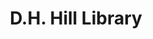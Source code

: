 ---
categories:
- '1950'
- '1970'
- '1990'
events:
- audio_id: null
  building: D.H. Hill Library
  categories: dh-hill-library
  description: The first Pan-Afrikan Festival began and continued until April 2 that
    year. The festival featured lectures by C. T. Vivian and other speakers, as well
    as musical performances.   This has been an annual event since then.
  event_decade: '1970'
  event_id: '12'
  excerpt: The first Pan-Afrikan Festival began and continued until April 2 that year.
    The festival featured lectures by C. T. Vivian and other speakers, as well as
    musical performances.   This has been an annual event since then.
  iiif_crop: null
  image id (orig): ua023_025-002-bx0004-003-007
  image_caption: null
  image_id: ua023_025-002-bx0004-003-007
  image_type: null
  redirect_from: null
  start_date: 01/01/1972
  title: Pan-Afrikan Festival
  year: '1972'
- audio_id: null
  building: D.H. Hill Library
  categories: dh-hill-library
  description: The Collection Management Department was established, with Margaret
    Hunt as its first head. Hunt had been one of the first African-American librarians
    hired during the 1970s.
  event_decade: '1990'
  event_id: '28'
  excerpt: The Collection Management Department was established, with Margaret Hunt
    as its first head. Hunt had been one of the first African-American librarians
    hired during the 1970s.
  iiif_crop: null
  image id (orig): '0003311'
  image_caption: null
  image_id: '0003311'
  image_type: null
  redirect_from: null
  start_date: 01/01/1990
  title: Collection Management Department established
  year: '1990'
- audio_id: null
  building: D.H. Hill Library
  categories: dh-hill-library
  description: William V. Frazier was hired as the first African-American in a professional
    librarian position.
  event_decade: '1970'
  event_id: '77'
  excerpt: William V. Frazier was hired as the first African-American in a professional
    librarian position.
  iiif_crop: null
  image id (orig): 0003309
  image_caption: null
  image_id: 0003309
  image_type: null
  redirect_from: /events/23/index.html
  start_date: 01/01/1970
  title: First African-American Librarian
  year: '1970'
- audio_id: sa-rwb-010
  building: D.H. Hill Library
  categories: dh-hill-library
  description: Eric Moore became the first African American Student Senate President.
  event_decade: '1970'
  event_id: '79'
  excerpt: Eric Moore became the first African American Student Senate President.
  iiif_crop: null
  image id (orig): 0004840
  image_caption: null
  image_id: 0004840
  image_type: null
  redirect_from: /events/21/index.html
  start_date: 01/01/1970
  title: First African-American Student Senate President
  year: '1970'
- audio_id: sa-rwb-006
  building: D.H. Hill Library
  categories: dh-hill-library
  description: Edward Walker was hired as a mail clerk, becoming the first full-time
    African-American staff member of the library.
  event_decade: '1950'
  event_id: '89'
  excerpt: Edward Walker was hired as a mail clerk, becoming the first full-time African-American
    staff member of the library.
  iiif_crop: null
  image id (orig): '0003271'
  image_caption: null
  image_id: '0003271'
  image_type: null
  redirect_from: /events/9/index.html
  start_date: 01/01/1953
  title: First Full-Time African-American Library Staff Member
  year: '1953'
lat: '35.787601'
layout: post
lng: '-78.669998'
order: 34
permalink: places/dh-hill-library/
place: dh-hill-library
title: D.H. Hill Library

---